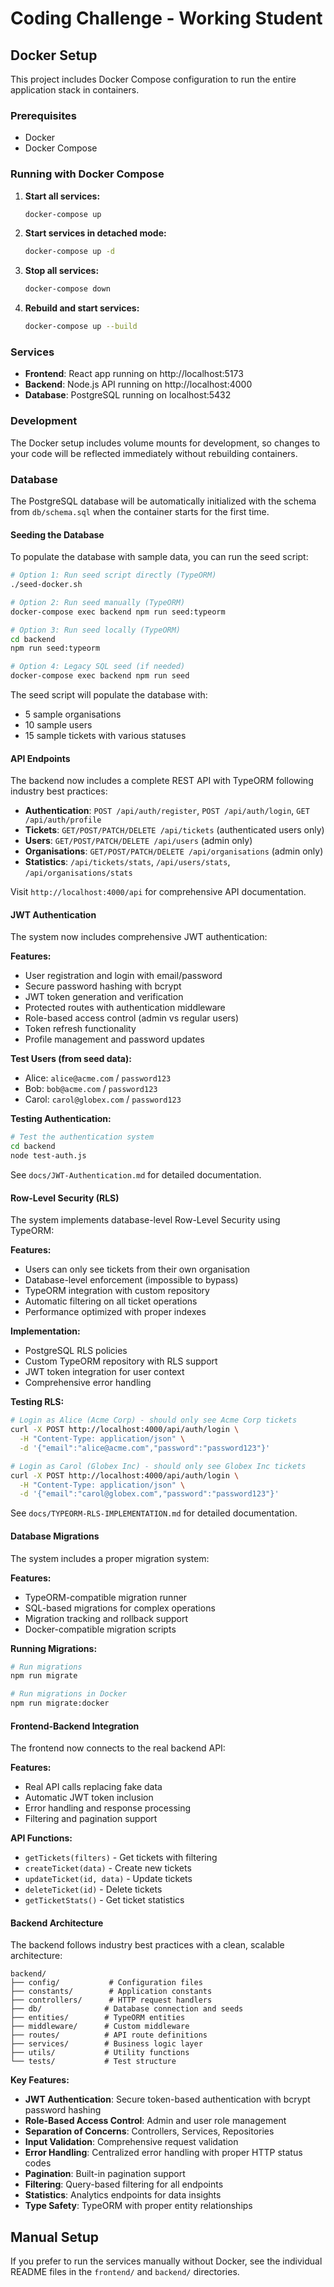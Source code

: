 # Coding Challenge - Working Student

## Docker Setup

This project includes Docker Compose configuration to run the entire application stack in containers.

### Prerequisites

- Docker
- Docker Compose

### Running with Docker Compose

1. **Start all services:**
   ```bash
   docker-compose up
   ```

2. **Start services in detached mode:**
   ```bash
   docker-compose up -d
   ```

3. **Stop all services:**
   ```bash
   docker-compose down
   ```

4. **Rebuild and start services:**
   ```bash
   docker-compose up --build
   ```

### Services

- **Frontend**: React app running on http://localhost:5173
- **Backend**: Node.js API running on http://localhost:4000
- **Database**: PostgreSQL running on localhost:5432

### Development

The Docker setup includes volume mounts for development, so changes to your code will be reflected immediately without rebuilding containers.

### Database

The PostgreSQL database will be automatically initialized with the schema from `db/schema.sql` when the container starts for the first time.

#### Seeding the Database

To populate the database with sample data, you can run the seed script:

```bash
# Option 1: Run seed script directly (TypeORM)
./seed-docker.sh

# Option 2: Run seed manually (TypeORM)
docker-compose exec backend npm run seed:typeorm

# Option 3: Run seed locally (TypeORM)
cd backend
npm run seed:typeorm

# Option 4: Legacy SQL seed (if needed)
docker-compose exec backend npm run seed
```

The seed script will populate the database with:
- 5 sample organisations
- 10 sample users
- 15 sample tickets with various statuses

#### API Endpoints

The backend now includes a complete REST API with TypeORM following industry best practices:

- **Authentication**: `POST /api/auth/register`, `POST /api/auth/login`, `GET /api/auth/profile`
- **Tickets**: `GET/POST/PATCH/DELETE /api/tickets` (authenticated users only)
- **Users**: `GET/POST/PATCH/DELETE /api/users` (admin only)
- **Organisations**: `GET/POST/PATCH/DELETE /api/organisations` (admin only)
- **Statistics**: `/api/tickets/stats`, `/api/users/stats`, `/api/organisations/stats`

Visit `http://localhost:4000/api` for comprehensive API documentation.

#### JWT Authentication

The system now includes comprehensive JWT authentication:

**Features:**
- User registration and login with email/password
- Secure password hashing with bcrypt
- JWT token generation and verification
- Protected routes with authentication middleware
- Role-based access control (admin vs regular users)
- Token refresh functionality
- Profile management and password updates

**Test Users (from seed data):**
- Alice: `alice@acme.com` / `password123`
- Bob: `bob@acme.com` / `password123`
- Carol: `carol@globex.com` / `password123`

**Testing Authentication:**
```bash
# Test the authentication system
cd backend
node test-auth.js
```

See `docs/JWT-Authentication.md` for detailed documentation.

#### Row-Level Security (RLS)

The system implements database-level Row-Level Security using TypeORM:

**Features:**
- Users can only see tickets from their own organisation
- Database-level enforcement (impossible to bypass)
- TypeORM integration with custom repository
- Automatic filtering on all ticket operations
- Performance optimized with proper indexes

**Implementation:**
- PostgreSQL RLS policies
- Custom TypeORM repository with RLS support
- JWT token integration for user context
- Comprehensive error handling

**Testing RLS:**
```bash
# Login as Alice (Acme Corp) - should only see Acme Corp tickets
curl -X POST http://localhost:4000/api/auth/login \
  -H "Content-Type: application/json" \
  -d '{"email":"alice@acme.com","password":"password123"}'

# Login as Carol (Globex Inc) - should only see Globex Inc tickets  
curl -X POST http://localhost:4000/api/auth/login \
  -H "Content-Type: application/json" \
  -d '{"email":"carol@globex.com","password":"password123"}'
```

See `docs/TYPEORM-RLS-IMPLEMENTATION.md` for detailed documentation.

#### Database Migrations

The system includes a proper migration system:

**Features:**
- TypeORM-compatible migration runner
- SQL-based migrations for complex operations
- Migration tracking and rollback support
- Docker-compatible migration scripts

**Running Migrations:**
```bash
# Run migrations
npm run migrate

# Run migrations in Docker
npm run migrate:docker
```

#### Frontend-Backend Integration

The frontend now connects to the real backend API:

**Features:**
- Real API calls replacing fake data
- Automatic JWT token inclusion
- Error handling and response processing
- Filtering and pagination support

**API Functions:**
- `getTickets(filters)` - Get tickets with filtering
- `createTicket(data)` - Create new tickets
- `updateTicket(id, data)` - Update tickets
- `deleteTicket(id)` - Delete tickets
- `getTicketStats()` - Get ticket statistics

#### Backend Architecture

The backend follows industry best practices with a clean, scalable architecture:

```
backend/
├── config/           # Configuration files
├── constants/        # Application constants
├── controllers/      # HTTP request handlers
├── db/              # Database connection and seeds
├── entities/        # TypeORM entities
├── middleware/      # Custom middleware
├── routes/          # API route definitions
├── services/        # Business logic layer
├── utils/           # Utility functions
└── tests/           # Test structure
```

**Key Features:**
- **JWT Authentication**: Secure token-based authentication with bcrypt password hashing
- **Role-Based Access Control**: Admin and user role management
- **Separation of Concerns**: Controllers, Services, Repositories
- **Input Validation**: Comprehensive request validation
- **Error Handling**: Centralized error handling with proper HTTP status codes
- **Pagination**: Built-in pagination support
- **Filtering**: Query-based filtering for all endpoints
- **Statistics**: Analytics endpoints for data insights
- **Type Safety**: TypeORM with proper entity relationships

## Manual Setup

If you prefer to run the services manually without Docker, see the individual README files in the `frontend/` and `backend/` directories.

